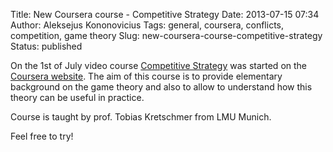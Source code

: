 Title: New Coursera course - Competitive Strategy
Date: 2013-07-15 07:34
Author: Aleksejus Kononovicius
Tags: general, coursera, conflicts, competition, game theory
Slug: new-coursera-course-competitive-strategy
Status: published

On the 1st of July video course
[Competitive
Strategy](https://www.coursera.org/learn/competitive-strategy) was
started on the [Coursera website](https://www.coursera.org/). The aim of
this course is to provide elementary background on the game theory and
also to allow to understand how this theory can be useful in practice.

Course is taught by prof. Tobias Kretschmer from LMU Munich.

Feel free to try!
